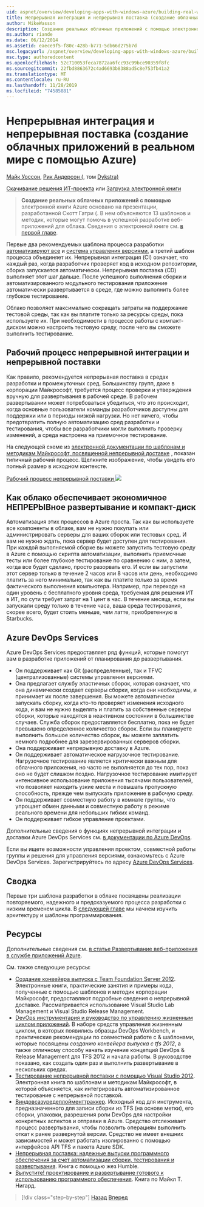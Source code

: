 ```yaml
---
uid: aspnet/overview/developing-apps-with-windows-azure/building-real-world-cloud-apps-with-windows-azure/continuous-integration-and-continuous-delivery
title: Непрерывная интеграция и непрерывная поставка (создание облачных приложений в реальном мире с помощью Azure) | Документация Майкрософт
author: MikeWasson
description: Создание реальных облачных приложений с помощью электронной книги Azure основано на презентации, разработанной Скотт Гатри (. В нем объясняются 13 шаблонов и методик, которые могут...
ms.author: riande
ms.date: 06/12/2014
ms.assetid: eaece9f5-f80c-428b-b771-5db66d275b7d
msc.legacyurl: /aspnet/overview/developing-apps-with-windows-azure/building-real-world-cloud-apps-with-windows-azure/continuous-integration-and-continuous-delivery
msc.type: authoredcontent
ms.openlocfilehash: 52c710053feca7872aa6fcc93c99bce90359f8fc
ms.sourcegitcommit: 22fbd8863672c4ad6693b8388ad5c8e753fb41a2
ms.translationtype: MT
ms.contentlocale: ru-RU
ms.lasthandoff: 11/28/2019
ms.locfileid: "74585881"
---
```

# <a name="continuous-integration-and-continuous-delivery-building-real-world-cloud-apps-with-azure"></a>Непрерывная интеграция и непрерывная поставка (создание облачных приложений в реальном мире с помощью Azure)

[Майк Уоссон](https://github.com/MikeWasson), [Рик Андерсон (]((https://twitter.com/RickAndMSFT)), том [Dykstra)](https://github.com/tdykstra)

[Скачивание решения ИТ-проекта](https://code.msdn.microsoft.com/Fix-It-app-for-Building-cdd80df4) или [Загрузка электронной книги](https://blogs.msdn.com/b/microsoft_press/archive/2014/07/23/free-ebook-building-cloud-apps-with-microsoft-azure.aspx)

> **Создание реальных облачных приложений с помощью** электронной книги Azure основано на презентации, разработанной Скотт Гатри (. В нем объясняются 13 шаблонов и методик, которые могут помочь в успешной разработке веб-приложений для облака. Сведения о электронной книге см. [в первой главе](introduction.md).

Первые два рекомендуемых шаблона процесса разработки [автоматизируют все](automate-everything.md) и [система управления версиями](source-control.md), а третий шаблон процесса объединяет их. Непрерывная интеграция (CI) означает, что каждый раз, когда разработчик проверяет код в исходном репозитории, сборка запускается автоматически. Непрерывная поставка (CD) выполняет этот шаг дальше. После успешного выполнения сборки и автоматизированного модульного тестирования приложение автоматически развертывается в среде, где можно выполнить более глубокое тестирование.

Облако позволяет максимально сокращать затраты на поддержание тестовой среды, так как вы платите только за ресурсы среды, пока используете их. При необходимости в процессе работы с компакт-диском можно настроить тестовую среду, после чего вы сможете выполнить тестирование.

## <a name="continuous-integration-and-continuous-delivery-workflow"></a>Рабочий процесс непрерывной интеграции и непрерывной поставки

Как правило, рекомендуется непрерывная поставка в средах разработки и промежуточных сред. Большинству групп, даже в корпорации Майкрософт, требуется процесс проверки и утверждения вручную для развертывания в рабочей среде. В рабочем развертывании может потребоваться убедиться, что это происходит, когда основные пользователи команды разработчиков доступны для поддержки или в периоды низкой нагрузки. Но нет ничего, чтобы предотвратить полную автоматизацию сред разработки и тестирования, чтобы все разработчики могли выполнить проверку изменений, а среда настроена на приемочное тестирование.

На следующей схеме из [электронной документации по шаблонам и методикам Майкрософт, посвященной непрерывной доставке](https://aka.ms/ReleasePipeline) , показан типичный рабочий процесс. Щелкните изображение, чтобы увидеть его полный размер в исходном контексте.

[Рабочий процесс непрерывной поставки ![](continuous-integration-and-continuous-delivery/_static/image1.png)](https://msdn.microsoft.com/library/dn449955.aspx)

## <a name="how-the-cloud-enables-cost-effective-ci-and-cd"></a>Как облако обеспечивает экономичное НЕПРЕРЫВное развертывание и компакт-диск

Автоматизация этих процессов в Azure проста. Так как вы используете все компоненты в облаке, вам не нужно покупать или администрировать серверы для ваших сборок или тестовых сред. И вам не нужно ждать, пока сервер будет доступен для тестирования. При каждой выполняемой сборке вы можете запустить тестовую среду в Azure с помощью скрипта автоматизации, выполнить приемочные тесты или более глубокое тестирование по сравнению с ним, а затем, когда все будет сделано, просто разорвать его. И если вы запустили этот сервер только в течение 2 часов или 8 часов или день, необходимо платить за него минимально, так как вы платите только за время фактического выполнения компьютера. Например, при переходе на один уровень с бесплатного уровня среда, требуемая для решения ИТ в ИТ, по сути требует затрат на 1 цент в час. В течение месяца, если вы запускали среду только в течение часа, ваша среда тестирования, скорее всего, будет стоить меньше, чем латте, приобретенную в Starbucks.

## <a name="azure-devops-services"></a>Azure DevOps Services 

Azure DevOps Services предоставляет ряд функций, которые помогут вам в разработке приложений от планирования до развертывания.

- Он поддерживает как Git (распределенные), так и TFVC (централизованные) системы управления версиями.
- Она предлагает службу эластичных сборок, которая означает, что она динамически создает серверы сборки, когда они необходимы, и принимает их после завершения. Вы можете автоматически запускать сборку, когда кто-то проверяет изменения исходного кода, и вам не нужно выделять и платить за собственные серверы сборки, которые находятся в неактивном состоянии в большинстве случаев. Служба сборок предоставляется бесплатно, пока не будет превышено определенное количество сборок. Если вы планируете выполнить большое количество сборок, вы можете заплатить немного подробнее для зарезервированных серверов сборки.
- Она поддерживает непрерывную доставку в Azure.
- Он поддерживает автоматическое нагрузочное тестирование. Нагрузочное тестирование является критически важным для облачного приложения, но часто не выполняется до тех пор, пока оно не будет слишком поздно. Нагрузочное тестирование имитирует интенсивное использование приложения тысячами пользователей, что позволяет находить узкие места и повышать пропускную способность, прежде чем выпускать приложение в рабочую среду.
- Он поддерживает совместную работу в комнате группы, что упрощает обмен данными и совместную работу в режиме реального времени для небольших гибких команд.
- Он поддерживает гибкое управление проектами.

Дополнительные сведения о функциях непрерывной интеграции и доставки Azure DevOps Services см. [в документации по Azure DevOps](/azure/devops/index).

Если вы ищете возможности управления проектом, совместной работы группы и решения для управления версиями, ознакомьтесь с Azure DevOps Services. Зарегистрируйтесь по адресу [Azure DevOps Services](https://dev.azure.com/).

## <a name="summary"></a>Сводка

Первые три шаблона разработки в облаке посвящены реализации повторяемого, надежного и предсказуемого процесса разработки с низким временем цикла. В [следующей главе](web-development-best-practices.md) мы начнем изучить архитектуру и шаблоны программирования.

## <a name="resources"></a>Ресурсы

Дополнительные сведения см. [в статье Развертывание веб-приложения в службе приложений Azure](https://azure.microsoft.com/documentation/articles/web-sites-deploy/).

См. также следующие ресурсы:

- [Создание конвейера выпуска с Team Foundation Server 2012](https://aka.ms/ReleasePipeline). Электронные книги, практические занятия и примеры кода, полученные с помощью шаблонов и методик корпорации Майкрософт, предоставляют подробные сведения о непрерывной доставке. Рассматривается использование Visual Studio Lab Management и Visual Studio Release Management.
- [DevOps инструментария и руководство по управлению жизненным циклом приложений](https://aka.ms/vsarsolutions/). В наборе средств управления жизненным циклом, в которых появились образцы DevOps Workbench, и практические рекомендации по совместной работе с &amp; шаблонами, которые посвящены *созданию конвейера выпуска с tfs 2012*, а также отличному способу начать изучение концепций DevOps &amp; Release Management для TFS 2012 и начала работы. В руководстве показано, как создать один раз и выполнить развертывание в нескольких средах.
- [Тестирование непрерывной поставки с помощью Visual Studio 2012](https://msdn.microsoft.com/library/jj159345.aspx). Электронная книга по шаблонам и методикам Майкрософт, в которой объясняется, как интегрировать автоматизированное тестирование с непрерывной поставкой.
- [Виндовсазуредеплойменттраккер](https://github.com/RyanTBerry/WindowsAzureDeploymentTracker). Исходный код для инструмента, предназначенного для записи сборки из TFS (на основе метки), его сборки, упаковки, разрешения роли DevOps для настройки конкретных аспектов и отправки в Azure. Средство отслеживает процесс развертывания, чтобы позволить операциям выполнить откат к ранее развернутой версии. Средство не имеет внешних зависимостей и может работать изолированно с помощью интерфейсов API TFS и пакета Azure SDK.
- [Непрерывная поставка: надежные выпуски программного обеспечения за счет автоматизации сборки, тестирования и развертывания](https://www.amazon.com/Continuous-Delivery-Deployment-Automation-Addison-Wesley/dp/0321601912/ref=sr_1_1?s=books&amp;ie=UTF8&amp;qid=1377126361). Книга с помощью жез Humble.
- [Выпустите! проектирование и развертывание готового к использованию программного обеспечения](https://www.amazon.com/Release-It-Production-Ready-Pragmatic-Programmers/dp/0978739213). Книга по Майкл T. Нигард.

> [!div class="step-by-step"]
> [Назад](source-control.md)
> [Вперед](web-development-best-practices.md)
